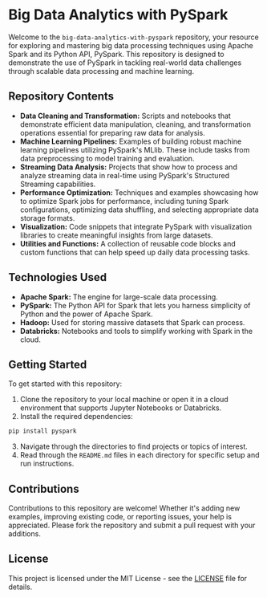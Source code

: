 # Big Data Analytics with PySpark

Welcome to the `big-data-analytics-with-pyspark` repository, your resource for exploring and mastering big data processing techniques using Apache Spark and its Python API, PySpark. This repository is designed to demonstrate the use of PySpark in tackling real-world data challenges through scalable data processing and machine learning.

## Repository Contents

- **Data Cleaning and Transformation:** Scripts and notebooks that demonstrate efficient data manipulation, cleaning, and transformation operations essential for preparing raw data for analysis.
- **Machine Learning Pipelines:** Examples of building robust machine learning pipelines utilizing PySpark's MLlib. These include tasks from data preprocessing to model training and evaluation.
- **Streaming Data Analysis:** Projects that show how to process and analyze streaming data in real-time using PySpark's Structured Streaming capabilities.
- **Performance Optimization:** Techniques and examples showcasing how to optimize Spark jobs for performance, including tuning Spark configurations, optimizing data shuffling, and selecting appropriate data storage formats.
- **Visualization:** Code snippets that integrate PySpark with visualization libraries to create meaningful insights from large datasets.
- **Utilities and Functions:** A collection of reusable code blocks and custom functions that can help speed up daily data processing tasks.

## Technologies Used

- **Apache Spark:** The engine for large-scale data processing.
- **PySpark:** The Python API for Spark that lets you harness simplicity of Python and the power of Apache Spark.
- **Hadoop:** Used for storing massive datasets that Spark can process.
- **Databricks:** Notebooks and tools to simplify working with Spark in the cloud.

## Getting Started

To get started with this repository:
1. Clone the repository to your local machine or open it in a cloud environment that supports Jupyter Notebooks or Databricks.
2. Install the required dependencies:

```python
pip install pyspark
```

3. Navigate through the directories to find projects or topics of interest.
4. Read through the `README.md` files in each directory for specific setup and run instructions.

## Contributions

Contributions to this repository are welcome! Whether it's adding new examples, improving existing code, or reporting issues, your help is appreciated. Please fork the repository and submit a pull request with your additions.

## License

This project is licensed under the MIT License - see the [LICENSE](LICENSE) file for details.
